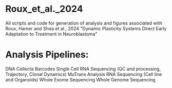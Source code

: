 # Roux_et_al._2024
All scripts and code for generation of analysis and figures associated with Roux, Hamer and Shea et al., 2024 "Dynamic Plasticity Systems Direct Early Adaptation to Treatment in Neuroblastoma"


# Analysis Pipelines:
DNA Cellecta Barcodes
Single Cell RNA Sequencing (QC and processing, Trajectory, Clonal Dynamics)
MuTrans Analysis
RNA Sequencing (Cell line and Organoids)
Whole Exome Sequencing
Whole Genome Sequencing
